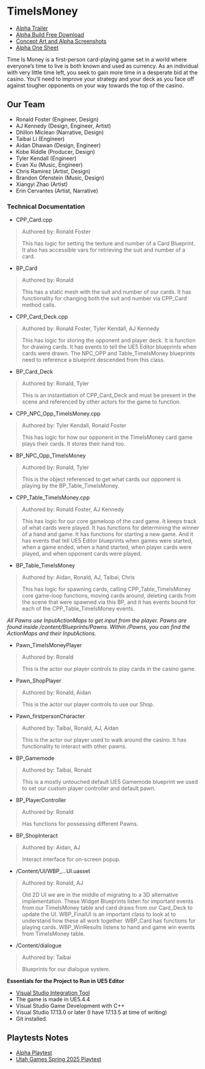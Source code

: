 # TimeIsMoney
* [Alpha Trailer](https://www.youtube.com/watch?v=C_mjkXX7HSU)
* [Alpha Build Free Download](https://drive.google.com/file/d/1TS8AoBj8CNSg5MZKDrK5p8S8K5ymEtDV/view?usp=sharing)
* [Concept Art and Alpha Screenshots](https://imgur.com/a/mBRoPgi)
* [Alpha One Sheet](https://imgur.com/a/Grtqsvg)

Time Is Money is a first-person card-playing game set in a world where everyone’s time to live is both known and used as currency. As an individual with very little time left, you seek to gain more time in a desperate bid at the casino. You’ll need to improve your strategy and your deck as you face off against tougher opponents on your way towards the top of the casino.

## Our Team
* Ronald Foster      (Engineer, Design)
* AJ Kennedy         (Design, Engineer, Artist)
* Dhillon Miclean    (Narrative, Design)
* Taibai Li          (Engineer)
* Aidan Dhawan       (Design, Engineer)
* Kobe Riddle        (Producer, Design)
* Tyler Kendall      (Engineer)
* Evan Xu            (Music, Engineer)
* Chris Ramirez      (Artist, Design)
* Brandon Ofenstein  (Music, Design)
* Xiangyi Zhao       (Artist)
* Erin Cervantes     (Artist, Narrative)

### Technical Documentation
* CPP_Card.cpp  
> Authored by: Ronald Foster  
>  
> This has logic for setting the texture and number of a Card Blueprint. It also has accessible vars for retrieving the suit and number of a card.

* BP_Card  
> Authored by: Ronald  
>  
> This has a static mesh with the suit and number of our cards. It has functionality for changing both the suit and number via CPP_Card method calls.

* CPP_Card_Deck.cpp  
> Authored by: Ronald Foster, Tyler Kendall, AJ Kennedy  
>  
> This has logic for storing the opponent and player deck. It is function for drawing cards. It has events to tell the UE5 Editor blueprints when cards were drawn. The NPC_OPP and Table_TimeIsMoney blueprints need to reference a blueprint descended from this class.

* BP_Card_Deck  
> Authored by: Ronald, Tyler  
>  
> This is an instantiation of CPP_Card_Deck and must be present in the scene and referenced by other actors for the game to function.

* CPP_NPC_Opp_TimeIsMoney.cpp  
> Authored by: Tyler Kendall, Ronald Foster  
>  
> This has logic for how our opponent in the TimeIsMoney card game plays their cards. It stores their hand too.

* BP_NPC_Opp_TimeIsMoney  
> Authored by: Ronald, Tyler  
>  
> This is the object referenced to get what cards our opponent is playing by the BP_Table_TimeIsMoney.

* CPP_Table_TimeIsMoney.cpp  
> Authored by: Ronald Foster, AJ Kennedy  
>  
> This has logic for our core gameloop of the card game. It keeps track of what cards were played. It has functions for determining the winner of a hand and game. It has functions for starting a new game. And it has events that tell UE5 Editor blueprints when games were started, when a game ended, when a hand started, when player cards were played, and when opponent cards were played.

* BP_Table_TimeIsMoney  
> Authored by: Aidan, Ronald, AJ, Taibai, Chris  
>  
> This has logic for spawning cards, calling CPP_Table_TimeIsMoney core game-loop functions, moving cards around, deleting cards from the scene that were spawned via this BP, and it has events bound for each of the CPP_Table_TimeIsMoney events.

*All Pawns use InputActionMaps to get input from the player. Pawns are found inside /content/Blueprints/Pawns. Within /Pawns, you can find the ActionMaps and their InputActions.*

* Pawn_TimeIsMoneyPlayer  
> Authored by: Ronald  
>  
> This is the actor our player controls to play cards in the casino game.

* Pawn_ShopPlayer  
> Authored by: Ronald, Aidan  
>  
> This is the actor our player controls to use our Shop.

* Pawn_firstpersonCharacter  
> Authored by: Taibai, Ronald, AJ, Aidan  
>  
> This is the actor our player used to walk around the casino. It has functionality to interact with other pawns.

* BP_Gamemode  
> Authored by: Taibai, Ronald  
>  
> This is a mostly untouched default UE5 Gamemode blueprint we used to set our custom player controller and default pawn.

* BP_PlayerController  
> Authored by: Ronald  
>  
> Has functions for possessing different Pawns.

* BP_ShopInteract  
> Authored by: Aidan, AJ  
>  
> Interact interface for on-screen popup.

* /Content/UI/WBP_...UI.uasset  
> Authored by: Ronald, AJ  
>  
> Old 2D UI we are in the middle of migrating to a 3D alternative implementation. These Widget Blueprints listen for important events from our TimeIsMoney table and card draws from our Card_Deck to update the UI. WBP_FinalUI is an important class to look at to understand how these all work together. WBP_Card has functions for playing cards. WBP_WinResults listens to hand and game win events from TimeIsMoney table.

* /Content/dialogue  
> Authored by: Taibai  
>  
> Blueprints for our dialogue system.


**Essentials for the Project to Run in UE5 Editor**
* [Visual Studio Integration Tool](https://www.fab.com/listings/8a639215-7f85-4cc7-b155-fa2137326209)
* The game is made in UE5.4.4
* Visual Studio Game Development with C++
* Visual Studio 17.13.0 or later (I have 17.13.5 at time of writing)
* Git installed.

## Playtests Notes
* [Alpha Playtest](https://acrobat.adobe.com/id/urn:aaid:sc:VA6C2:de5def23-2d8c-4979-8df3-32a441e6107f)
* [Utah Games Spring 2025 Playtest](https://imgur.com/a/HurWWgQ)

